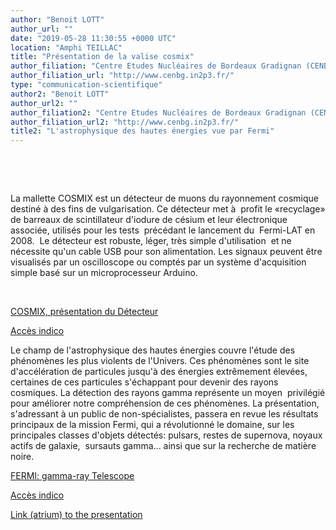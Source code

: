 ```yaml
---
author: "Benoit LOTT"
author_url: ""
date: "2019-05-28 11:30:55 +0000 UTC"
location: "Amphi TEILLAC"
title: "Présentation de la valise cosmix"
author_filiation: "Centre Etudes Nucléaires de Bordeaux Gradignan (CENBG)"
author_filiation_url: "http://www.cenbg.in2p3.fr/"
type: "communication-scientifique"
author2: "Benoit LOTT"
author_url2: ""
author_filiation2: "Centre Etudes Nucléaires de Bordeaux Gradignan (CENBG)"
author_filiation_url2: "http://www.cenbg.in2p3.fr/"
title2: "L'astrophysique des hautes énergies vue par Fermi"
---
```


 


 


La mallette COSMIX est un détecteur de muons du rayonnement cosmique destiné à des fins de vulgarisation. Ce détecteur met à  profit le «recyclage» de barreaux de scintillateur d'iodure de césium et leur électronique associée, utilisés pour les tests  précédant le lancement du  Fermi-LAT en 2008.  Le détecteur est robuste, léger, très simple d'utilisation  et ne nécessite qu'un cable USB pour son alimentation. Les signaux peuvent être visualisés par un oscilloscope ou comptés par un système d'acquisition simple basé sur un microprocesseur Arduino. 


 


[COSMIX, présentation du Détecteur](http://www.cenbg.in2p3.fr/COSMIX-presentation-du-Detecteur)

[Accès indico](https://indico.in2p3.fr/event/19249/)

<!-- SUMMARY2 -->

Le champ de l'astrophysique des hautes énergies couvre l'étude des phénomènes les plus violents de l'Univers. Ces phénomènes sont le site d'accélération de particules jusqu'à des énergies extrêmement élevées,  certaines de ces particules s'échappant pour devenir des rayons cosmiques. La détection des rayons gamma représente un moyen  privilégié pour améliorer notre compréhension de ces phénomènes. La présentation, s'adressant à un public de non-spécialistes, passera en revue les résultats  principaux de la mission Fermi, qui a révolutionné le domaine, sur les principales classes d'objets détectés: pulsars, restes de supernova, noyaux actifs de galaxie,  sursauts gamma... ainsi que sur la recherche de matière noire.

[FERMI: gamma-ray Telescope](https://fermi.gsfc.nasa.gov/)

[Accès indico](https://indico.in2p3.fr/event/19249/)

[Link (atrium) to the presentation](https://atrium.in2p3.fr/6aec1e64-94a4-41cf-a876-0cfc3be74d54)

